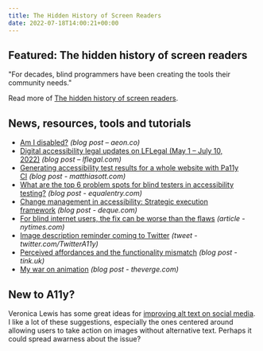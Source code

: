 ```yaml
---
title: The Hidden History of Screen Readers
date: 2022-07-18T14:00:21+00:00
---
```


## Featured: The hidden history of screen readers

"For decades, blind programmers have been creating the tools their community needs."

Read more of [The hidden history of screen readers](https://www.theverge.com/23203911/screen-readers-history-blind-henter-curran-teh-nvda).

## News, resources, tools and tutorials

- [Am I disabled?](https://aeon.co/essays/what-does-it-mean-to-consider-yourself-a-disabled-person) *(blog post – aeon.co)*
- [Digital accessibility legal updates on LFLegal (May 1 – July 10, 2022)](https://www.lflegal.com/2022/07/july-legal-updates/) *(blog post – lflegal.com)*
- [Generating accessibility test results for a whole website with Pa11y CI](https://matthiasott.com/notes/generating-accessibility-test-results-with-pa11y-ci) *(blog post - matthiasott.com)*
- [What are the top 6 problem spots for blind testers in accessibility testing?](https://equalentry.com/accessibility-problems-blind-testers/) *(blog post - equalentry.com)*
- [Change management in accessibility: Strategic execution framework](https://www.deque.com/blog/change-management-in-accessibility-strategic-execution-framework/) *(blog post - deque.com)*
- [For blind internet users, the fix can be worse than the flaws](https://www.nytimes.com/2022/07/13/technology/ai-web-accessibility.html) *(article - nytimes.com)*
- [Image description reminder coming to Twitter](https://twitter.com/TwitterA11y/status/1547264351236669442) *(tweet - twitter.com/TwitterA11y)*
- [Perceived affordances and the functionality mismatch](https://tink.uk/perceived-affordances-and-the-functionality-mismatch/) *(blog post - tink.uk)*
- [My war on animation](https://www.theverge.com/23191768/animation-accessibility-neurodivergence) *(blog post - theverge.com)*

## New to A11y?

Veronica Lewis has some great ideas for [improving alt text on social media](https://matthewdeeprose.github.io/alt-text-images-charts-graphs). I like a lot of these suggestions, especially the ones centered around allowing users to take action on images without alternative text. Perhaps it could spread awarness about the issue?
